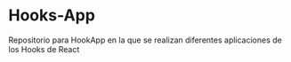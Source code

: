 # Hooks-App
Repositorio para HookApp en la que se realizan diferentes aplicaciones de los Hooks de React

